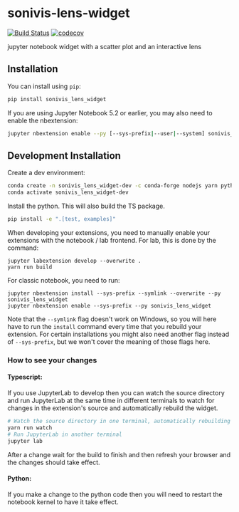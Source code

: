 
# sonivis-lens-widget

[![Build Status](https://travis-ci.org/fhstp/sonivis-lens-widget.svg?branch=master)](https://travis-ci.org/fhstp/sonivis_lens_widget)
[![codecov](https://codecov.io/gh/fhstp/sonivis-lens-widget/branch/master/graph/badge.svg)](https://codecov.io/gh/fhstp/sonivis-lens-widget)


jupyter notebook widget with a scatter plot and an interactive lens

## Installation

You can install using `pip`:

```bash
pip install sonivis_lens_widget
```

If you are using Jupyter Notebook 5.2 or earlier, you may also need to enable
the nbextension:
```bash
jupyter nbextension enable --py [--sys-prefix|--user|--system] sonivis_lens_widget
```

## Development Installation

Create a dev environment:
```bash
conda create -n sonivis_lens_widget-dev -c conda-forge nodejs yarn python jupyterlab
conda activate sonivis_lens_widget-dev
```

Install the python. This will also build the TS package.
```bash
pip install -e ".[test, examples]"
```

When developing your extensions, you need to manually enable your extensions with the
notebook / lab frontend. For lab, this is done by the command:

```
jupyter labextension develop --overwrite .
yarn run build
```

For classic notebook, you need to run:

```
jupyter nbextension install --sys-prefix --symlink --overwrite --py sonivis_lens_widget
jupyter nbextension enable --sys-prefix --py sonivis_lens_widget
```

Note that the `--symlink` flag doesn't work on Windows, so you will here have to run
the `install` command every time that you rebuild your extension. For certain installations
you might also need another flag instead of `--sys-prefix`, but we won't cover the meaning
of those flags here.

### How to see your changes
#### Typescript:
If you use JupyterLab to develop then you can watch the source directory and run JupyterLab at the same time in different
terminals to watch for changes in the extension's source and automatically rebuild the widget.

```bash
# Watch the source directory in one terminal, automatically rebuilding when needed
yarn run watch
# Run JupyterLab in another terminal
jupyter lab
```

After a change wait for the build to finish and then refresh your browser and the changes should take effect.

#### Python:
If you make a change to the python code then you will need to restart the notebook kernel to have it take effect.
